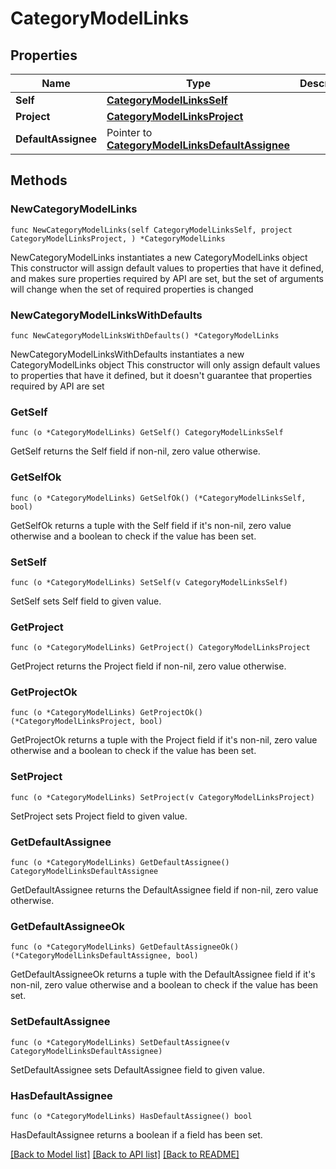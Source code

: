 # CategoryModelLinks

## Properties

Name | Type | Description | Notes
------------ | ------------- | ------------- | -------------
**Self** | [**CategoryModelLinksSelf**](CategoryModelLinksSelf.md) |  | 
**Project** | [**CategoryModelLinksProject**](CategoryModelLinksProject.md) |  | 
**DefaultAssignee** | Pointer to [**CategoryModelLinksDefaultAssignee**](CategoryModelLinksDefaultAssignee.md) |  | [optional] 

## Methods

### NewCategoryModelLinks

`func NewCategoryModelLinks(self CategoryModelLinksSelf, project CategoryModelLinksProject, ) *CategoryModelLinks`

NewCategoryModelLinks instantiates a new CategoryModelLinks object
This constructor will assign default values to properties that have it defined,
and makes sure properties required by API are set, but the set of arguments
will change when the set of required properties is changed

### NewCategoryModelLinksWithDefaults

`func NewCategoryModelLinksWithDefaults() *CategoryModelLinks`

NewCategoryModelLinksWithDefaults instantiates a new CategoryModelLinks object
This constructor will only assign default values to properties that have it defined,
but it doesn't guarantee that properties required by API are set

### GetSelf

`func (o *CategoryModelLinks) GetSelf() CategoryModelLinksSelf`

GetSelf returns the Self field if non-nil, zero value otherwise.

### GetSelfOk

`func (o *CategoryModelLinks) GetSelfOk() (*CategoryModelLinksSelf, bool)`

GetSelfOk returns a tuple with the Self field if it's non-nil, zero value otherwise
and a boolean to check if the value has been set.

### SetSelf

`func (o *CategoryModelLinks) SetSelf(v CategoryModelLinksSelf)`

SetSelf sets Self field to given value.


### GetProject

`func (o *CategoryModelLinks) GetProject() CategoryModelLinksProject`

GetProject returns the Project field if non-nil, zero value otherwise.

### GetProjectOk

`func (o *CategoryModelLinks) GetProjectOk() (*CategoryModelLinksProject, bool)`

GetProjectOk returns a tuple with the Project field if it's non-nil, zero value otherwise
and a boolean to check if the value has been set.

### SetProject

`func (o *CategoryModelLinks) SetProject(v CategoryModelLinksProject)`

SetProject sets Project field to given value.


### GetDefaultAssignee

`func (o *CategoryModelLinks) GetDefaultAssignee() CategoryModelLinksDefaultAssignee`

GetDefaultAssignee returns the DefaultAssignee field if non-nil, zero value otherwise.

### GetDefaultAssigneeOk

`func (o *CategoryModelLinks) GetDefaultAssigneeOk() (*CategoryModelLinksDefaultAssignee, bool)`

GetDefaultAssigneeOk returns a tuple with the DefaultAssignee field if it's non-nil, zero value otherwise
and a boolean to check if the value has been set.

### SetDefaultAssignee

`func (o *CategoryModelLinks) SetDefaultAssignee(v CategoryModelLinksDefaultAssignee)`

SetDefaultAssignee sets DefaultAssignee field to given value.

### HasDefaultAssignee

`func (o *CategoryModelLinks) HasDefaultAssignee() bool`

HasDefaultAssignee returns a boolean if a field has been set.


[[Back to Model list]](../README.md#documentation-for-models) [[Back to API list]](../README.md#documentation-for-api-endpoints) [[Back to README]](../README.md)


